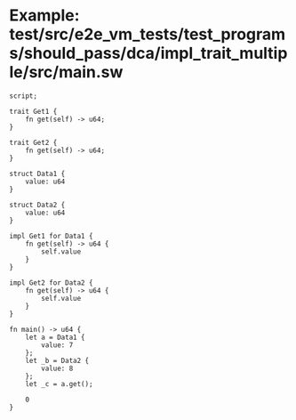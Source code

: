 # Example: test/src/e2e_vm_tests/test_programs/should_pass/dca/impl_trait_multiple/src/main.sw

```sway
script;

trait Get1 {
    fn get(self) -> u64;
}

trait Get2 {
    fn get(self) -> u64;
}

struct Data1 {
    value: u64
}

struct Data2 {
    value: u64
}

impl Get1 for Data1 {
    fn get(self) -> u64 {
        self.value
    }
}

impl Get2 for Data2 {
    fn get(self) -> u64 {
        self.value
    }
}

fn main() -> u64 {
    let a = Data1 {
        value: 7
    };
    let _b = Data2 {
        value: 8
    };
    let _c = a.get();

    0
}

```
